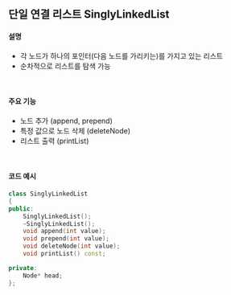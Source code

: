 ## 단일 연결 리스트 SinglyLinkedList

#### 설명
- 각 노드가 하나의 포인터(다음 노드를 가리키는)를 가지고 있는 리스트
- 순차적으로 리스트를 탐색 가능

<br>

#### 주요 기능
- 노드 추가 (append, prepend)
- 특정 값으로 노드 삭제 (deleteNode)
- 리스트 출력 (printList)

<br>

#### 코드 예시
``` cpp
class SinglyLinkedList
{
public:
    SinglyLinkedList();
    ~SinglyLinkedList();
    void append(int value);
    void prepend(int value);
    void deleteNode(int value);
    void printList() const;

private:
    Node* head;
};
```
